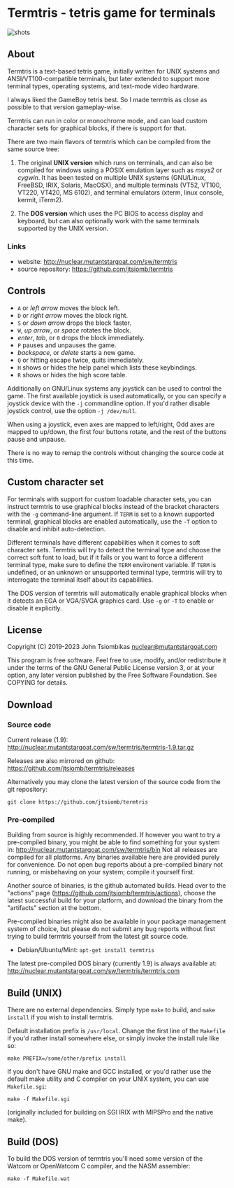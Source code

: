Termtris - tetris game for terminals
====================================

![shots](http://nuclear.mutantstargoat.com/sw/termtris/img/termtris-banner.png)

About
-----

Termtris is a text-based tetris game, initially written for UNIX systems and
ANSI/VT100-compatible terminals, but later extended to support more terminal
types, operating systems, and text-mode video hardware.

I always liked the GameBoy tetris best. So I made termtris as close as possible
to that version gameplay-wise.

Termtris can run in color or monochrome mode, and can load custom character sets
for graphical blocks, if there is support for that.

There are two main flavors of termtris which can be compiled from the same
source tree:

  1. The original **UNIX version** which runs on terminals, and can also be
     compiled for windows using a POSIX emulation layer such as *msys2* or
    *cygwin*. It has been tested on multiple UNIX systems (GNU/Linux, FreeBSD, IRIX,
    Solaris, MacOSX), and multiple terminals (VT52, VT100, VT220, VT420,
    MS 6102), and terminal emulators (xterm, linux console, kermit, iTerm2).

  2. The **DOS version** which uses the PC BIOS to access display and keyboard,
    but can also optionally work with the same terminals supported by the UNIX
    version.

### Links
  - website: http://nuclear.mutantstargoat.com/sw/termtris
  - source repository: https://github.com/jtsiomb/termtris


Controls
--------
  - `A` or *left arrow* moves the block left.
  - `D` or *right arrow* moves the block right.
  - `S` or *down arrow* drops the block faster.
  - `W`, *up arrow*, or *space* rotates the block.
  - *enter*, *tab*, or `0` drops the block immediately.
  - `P` pauses and unpauses the game.
  - *backspace*, or *delete* starts a new game.
  - `Q` or hitting escape twice, quits immediately.
  - `H` shows or hides the help panel which lists these keybindings.
  - `R` shows or hides the high score table.

Additionally on GNU/Linux systems any joystick can be used to control the game.
The first available joystick is used automatically, or you can specify a
joystick device with the `-j` commandline option. If you'd rather disable
joystick control, use the option `-j /dev/null`.

When using a joystick, even axes are mapped to left/right, Odd axes are mapped
to up/down, the first four buttons rotate, and the rest of the buttons pause
and unpause.

There is no way to remap the controls without changing the source code at this
time.


Custom character set
--------------------
For terminals with support for custom loadable character sets, you can instruct
termtris to use graphical blocks instead of the bracket characters with the `-g`
command-line argument. If `TERM` is set to a known supported terminal, graphical
blocks are enabled automatically, use the `-T` option to disable and inhibit
auto-detection.

Different terminals have different capabilities when it comes to soft character
sets. Termtris will try to detect the terminal type and choose the correct soft
font to load, but if it fails or you want to force a different terminal type,
make sure to define the `TERM` environent variable. If `TERM` is undefined, or
an unknown or unsupported terminal type, termtris will try to interrogate the
terminal itself about its capabilities.

The DOS version of termtris will automatically enable graphical blocks when it
detects an EGA or VGA/SVGA graphics card. Use `-g` or `-T` to enable or disable
it explicitly.


License
-------
Copyright (C) 2019-2023 John Tsiombikas <nuclear@mutantstargoat.com>

This program is free software. Feel free to use, modify, and/or redistribute it
under the terms of the GNU General Public License version 3, or at your option,
any later version published by the Free Software Foundation. See COPYING for
details.


Download
--------
### Source code
Current release (1.9): http://nuclear.mutantstargoat.com/sw/termtris/termtris-1.9.tar.gz

Releases are also mirrored on github: https://github.com/jtsiomb/termtris/releases

Alternatively you may clone the latest version of the source code from the git
repository:

    git clone https://github.com/jtsiomb/termtris

### Pre-compiled
Building from source is highly recommended. If however you want to try a
pre-compiled binary, you might be able to find something for your system in:
http://nuclear.mutantstargoat.com/sw/termtris/bin
Not all releases are compiled for all platforms. Any binaries available here are
provided purely for convenience. Do not open bug reports about a pre-compiled
binary not running, or misbehaving on your system; compile it yourself first.

Another source of binaries, is the github automated builds. Head over to the
"actions" page (https://github.com/jtsiomb/termtris/actions), choose the latest
successful build for your platform, and download the binary from the "artifacts"
section at the bottom.

Pre-compiled binaries might also be available in your package management system of
choice, but please do not submit any bug reports without first trying to build
termtris yourself from the latest git source code.
  - Debian/Ubuntu/Mint: `apt-get install termtris`

The latest pre-compiled DOS binary (currently 1.9) is always available at:
http://nuclear.mutantstargoat.com/sw/termtris/termtris.com

Build (UNIX)
------------
There are no external dependencies. Simply type `make` to build, and `make
install` if you wish to install termtris.

Default installation prefix is `/usr/local`. Change the first line of the
`Makefile` if you'd rather install somewhere else, or simply invoke the install
rule like so:

    make PREFIX=/some/other/prefix install

If you don't have GNU make and GCC installed, or you'd rather use the default
make utility and C compiler on your UNIX system, you can use `Makefile.sgi`:

    make -f Makefile.sgi

(originally included for building on SGI IRIX with MIPSPro and the native make).


Build (DOS)
-----------
To build the DOS version of termtris you'll need some version of the Watcom or
OpenWatcom C compiler, and the NASM assembler:

    make -f Makefile.wat
